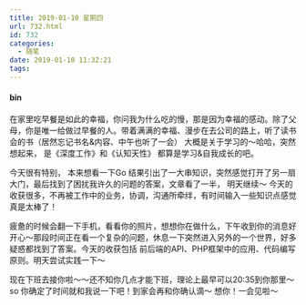 ```yaml
---
title: 2019-01-10 星期四
url: 732.html
id: 732
categories:
  - 随笔
date: 2019-01-10 11:32:21
tags:
---
```


#### bin

在家里吃早餐是如此的幸福，你问我为什么吃的慢，那是因为幸福的感动。除了父母，你是唯一给做过早餐的人。带着满满的幸福、漫步在去公司的路上，听了读书会的书（居然忘记书名&内容、中午也听了一会） 大概是关于学习的～哈哈，突然想起来， 是《深度工作》和《认知天性》 都算是学习&自我成长的吧。

今天很有特别， 本来想看一下Go 结果引出了一大串知识，突然感觉打开了另一扇大门，最后找到了困扰我许久的问题的答案，文章看了一半， 明天继续～ 今天的收获很多，不再被工作中的业务，协调，沟通所牵绊，有时间输入一些知识点感觉真是太棒了！

疲惫的时候会翻一下手机，看看你的照片，想想你在做什么，下午收到你的消息好开心～那段时间正在看一个复杂的问题，休息一下突然进入另外的一个世界，好多疑惑都找到了答案。今天的收获包括 前后端的API、PHP框架中的应用、代码编写原则。明天尝试实践一下～ 

现在下班去接你啦～～还不知你几点才能下班，理论上最早可以20:35到你那里～ so 你确定了时间就和我说一下吧！到家会再和你确认滴～ 想你！一会见啦～
